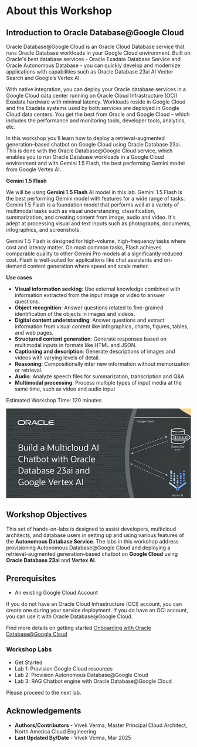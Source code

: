 # About this Workshop

## Introduction to Oracle Database@Google Cloud
Oracle Database@Google Cloud is an Oracle Cloud Database service that runs Oracle Database workloads in your Google Cloud environment. Built on Oracle's best database services - Oracle Exadata Database Service and Oracle Autonomous Database - you can quickly develop and modernize applications with capabilities such as Oracle Database 23ai AI Vector Search and Google’s Vertex AI. 

With native integration, you can deploy your Oracle database services in a Google Cloud data center running on Oracle Cloud Infrastructure (OCI) Exadata hardware with minimal latency. Workloads reside in Google Cloud and the Exadata systems used by both services are deployed in Google Cloud data centers. You get the best from Oracle and Google Cloud – which includes the performance and monitoring tools, developer tools, analytics, etc.

In this workshop you’ll learn how to deploy a retrieval-augmented generation–based chatbot on Google Cloud using Oracle Database 23ai. This is done with the Oracle Database@Google Cloud service, which enables you to run Oracle Database workloads in a Google Cloud environment and with Gemini 1.5 Flash, the best performing Gemini model from Google Vertex AI.

**Gemini 1.5 Flash**

We will be using **Gemini 1.5 Flash** AI model in this lab. Gemini 1.5 Flash is the best performing Gemini model with features for a wide range of tasks. Gemini 1.5 Flash is a foundation model that performs well at a variety of multimodal tasks such as visual understanding, classification, summarization, and creating content from image, audio and video. It's adept at processing visual and text inputs such as photographs, documents, infographics, and screenshots.

Gemini 1.5 Flash is designed for high-volume, high-frequency tasks where cost and latency matter. On most common tasks, Flash achieves comparable quality to other Gemini Pro models at a significantly reduced cost. Flash is well-suited for applications like chat assistants and on-demand content generation where speed and scale matter.

**Use cases**

* **Visual information seeking**: Use external knowledge combined with information extracted from the input image or video to answer questions.
* **Object recognition**: Answer questions related to fine-grained identification of the objects in images and videos.
* **Digital content understanding**: Answer questions and extract information from visual content like infographics, charts, figures, tables, and web pages.
* **Structured content generation**: Generate responses based on multimodal inputs in formats like HTML and JSON.
* **Captioning and description**: Generate descriptions of images and videos with varying levels of detail.
* **Reasoning**: Compositionally infer new information without memorization or retrieval.
* **Audio**: Analyze speech files for summarization, transcription and Q&A
* **Multimodal processing**: Process multiple types of input media at the same time, such as video and audio input

Estimated Workshop Time: 120 minutes

[![alt text](./images/intro-vertex-adb.png)](https://youtu.be/dzpoDeyKWy8?si=QPus80YKx_INjQi1)

## Workshop Objectives
This set of hands-on-labs is designed to assist developers, multicloud architects, and database users in setting up and using various features of the **Autonomous Database Service**. The labs in this workshop address provisioning Autonomous Database@Google Cloud and deploying a retrieval-augmented generation–based chatbot on **Google Cloud** using **Oracle Database 23ai** and **Vertex AI**.

## Prerequisites
- An existing Google Cloud Account

If you do not have an Oracle Cloud Infrastructure (OCI) account, you can create one during your service deployment. If you do have an OCI account, you can use it with Oracle Database@Google Cloud.

Find more details on getting started [Onboarding with Oracle Database@Google Cloud](https://docs.oracle.com/en-us/iaas/Content/database-at-gcp/oagcp-onboard.htm)


### Workshop Labs

* Get Started
* Lab 1: Provision Google Cloud resources
* Lab 2: Provision Autonomous Database@Google Cloud
* Lab 3: RAG Chatbot engine with Oracle Database@Google Cloud

Please proceed to the next lab.

## Acknowledgements
- **Authors/Contributors** - Vivek Verma, Master Principal Cloud Architect, North America Cloud Engineering
- **Last Updated By/Date** - Vivek Verma, Mar 2025